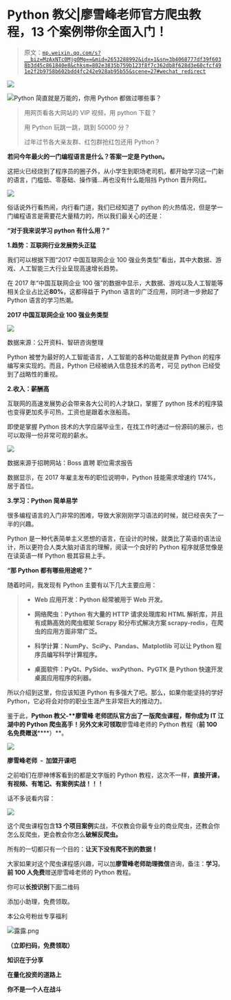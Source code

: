 # Python 教父|廖雪峰老师官方爬虫教程，13 个案例带你全面入门！

> 原文：[`mp.weixin.qq.com/s?__biz=MzAxNTc0Mjg0Mg==&mid=2653288992&idx=1&sn=3b4068777df39f6038b3d45c861840e8&chksm=802e3835b759b123f8f7c362db8f628d3e60cfcf491e2f2b9758b602bdd4fc242e928ab95b55&scene=27#wechat_redirect`](http://mp.weixin.qq.com/s?__biz=MzAxNTc0Mjg0Mg==&mid=2653288992&idx=1&sn=3b4068777df39f6038b3d45c861840e8&chksm=802e3835b759b123f8f7c362db8f628d3e60cfcf491e2f2b9758b602bdd4fc242e928ab95b55&scene=27#wechat_redirect)

![](img/1a681c0b726a3a51b3508cf86dc7c2e8.png)

![](img/cc8bbd45176ae3f508d3eef0e5f022d1.png)Python 简直就是万能的，你用 Python 都做过哪些事？

> 用网页看各大网站的 VIP 视频，用 python 下载？
> 
> 用 Python 玩跳一跳，跳到 50000 分？
> 
> 过年过节各大亲友群、红包群抢红包还用 Python？

**若问今年最火的一门编程语言是什么？答案一定是 Python。**

这把火已经烧到了程序员的圈子外，从小学生到职场老司机，都开始学习这一门新的语言，门槛低、零基础、操作骚...再也没有什么能阻挡 Python 晋升网红。

![](img/56c7c9af560ce0c1020b20814eaa4d03.png)

俗话说外行看热闹，内行看门道，我们已经知道了 python 的火热情况，但是学一门编程语言是需要花大量精力的，所以我们最关心的还是：

**“****对于我来说学习 python 有什么用****？”**

**1.趋势：互联网行业发展势头正猛**

我们可以根据下图“2017 中国互联网企业 100 强业务类型”看出，其中大数据、游戏、人工智能三大行业呈现高速增长趋势。

在 2017 年“中国互联网企业 100 强”的数据中显示，大数据、游戏以及人工智能等相关企业占比近**80%**，这都得益于 Python 语言的广泛应用，同时进一步掀起了 Python 语言的学习热潮。

**2017 中国互联网企业 100 强业务类型**

![](img/efd5f669d8c70fe36da4acbd894bca84.png)

数据来源：公开资料、智研咨询整理

Python 被誉为最好的人工智能语言，人工智能的各种功能就是靠 Python 的程序编写来实现的。而且，Python 已经被纳入信息技术的高考，可见 python 已经受到了战略性的重视。

**2.收入：薪酬高**

互联网的高速发展势必会带来各大公司的人才缺口，掌握了 python 技术的程序猿也变得更加炙手可热，工资也是跟着水涨船高。

即使是掌握 Python 技术的大学应届毕业生，在找工作时通过一份源码的展示，也可以取得一份非常可观的薪水。

![](img/ae5c15941973f1560a7d794748799847.png)

数据来源于招聘网站：Boss 直聘 职位需求报告

数据显示，在 2017 年雇主发布的职位说明中，Python 技能需求增速约 174%，居于首位。 

**3.学习：Python 简单易学**

很多编程语言的入门非常的困难，导致大家刚刚学习语法的时候，就已经丧失了一半的兴趣。

Python 是一种代表简单主义思想的语言，在设计的时候，就类比了英语的语法设计，所以更符合人类大脑对语言的理解，阅读一个良好的 Python 程序就感觉像是在读英语一样 Python 极其容易上手。

**“**那 Python 都有哪些用途呢？**”**

随着时间，我发现有 Python 主要有以下几大主要应用：

> *   **Web 应用开发：Python 经常被用于 Web 开发。**
>     
>     
> *   **网络爬虫：Python 有大量的 HTTP 请求处理库和 HTML 解析库，并且有成熟高效的爬虫框架 Scrapy 和分布式解决方案 scrapy-redis，在爬虫的应用方面非常广泛。**
>     
>     
> *   **科学计算：NumPy、SciPy、Pandas、Matplotlib 可以让 Python 程序员编写科学计算程序。**
>     
>     
> *   **桌面软件：PyQt、PySide、wxPython、PyGTK 是 Python 快速开发桌面应用程序的利器。**

所以介绍到这里，你应该知道 Python 有多强大了吧。那么，如果你能坚持的学好 Python，它必将会对你的职业生涯产生非常巨大的推动力。

鉴于此，**Python 教父-****廖雪峰** 老师团队官方出了一版爬虫课程，帮你成为 IT 江湖中的 Python 爬虫高手！另外文末可领取**廖雪峰老师的 Python 教程（******前 100 名****免费****赠送******）**。

![](img/ec883f733852707ac0030f022fba8ff4.png)

**廖雪峰老师  -  加盟开课吧**

之前咱们在廖神博客看到的都是文字版的 Python 教程，这次不一样，**直接开课，有视频、有笔记、有案例实战！！！** 

话不多说看内容：

![](img/0ae68d5ed713d29f66fc341dca870fea.png)

这个爬虫课程包含**13 个项目案例**实战，不仅教会你最专业的商业爬虫，还教会你怎么反爬虫，更会教会你怎么**破解反爬虫。**

所有的一切都只有一个目的：**让天下没有爬不到的数据！**

大家如果对这个爬虫课程感兴趣，可以加**廖雪峰老师助理微信**咨询，备注：**学习**。**前 100 人免费**赠送廖雪峰老师的 Python 教程。

你可以**长按识别**下面二维码

添加小助理，免费领取。

本公众号粉丝专享福利

![](img/6acd82bc890c3db8ee2783bfb2129a46.png "露露.png")

**（立即扫码，免费领取）**

**知识在于分享**

**在量化投资的道路上**

**你不是一个人在战斗**